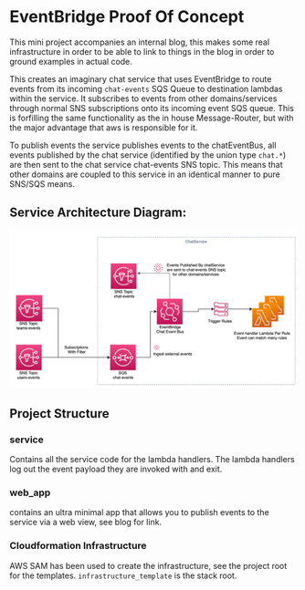 # EventBridge Proof Of Concept

This mini project accompanies an internal blog, this makes some real infrastructure in order to be able to link to things in the blog in order to ground examples in actual code.

This creates an imaginary chat service that uses EventBridge to route events from its incoming `chat-events` SQS Queue to destination lambdas within the service. It subscribes to events from other domains/services through normal SNS subscriptions onto its incoming event SQS queue. This is forfilling the same functionality as the in house Message-Router, but with the major advantage that aws is responsible for it.

To publish events the service publishes events to the chatEventBus, all events published by the chat service (identified by the union type `chat.*`) are then sent to the chat service chat-events SNS topic. This means that other domains are coupled to this service in an identical manner to pure SNS/SQS means.

## Service Architecture Diagram:

![alt text](./images/chatServiceEventFlow.png)

## Project Structure

### service

Contains all the service code for the lambda handlers. The lambda handlers log out the event payload they are invoked with and exit.

### web_app

contains an ultra minimal app that allows you to publish events to the service via a web view, see blog for link.

### Cloudformation Infrastructure

AWS SAM has been used to create the infrastructure, see the project root for the templates. `infrastructure_template` is the stack root. 

